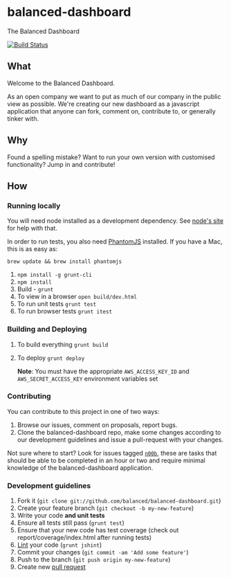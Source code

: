 balanced-dashboard
==================

The Balanced Dashboard

[![Build Status](https://travis-ci.org/balanced/balanced-dashboard.png)](https://travis-ci.org/balanced/balanced-dashboard)

## What

Welcome to the Balanced Dashboard.

As an open company we want to put as much of our company in the public view as
possible. We're creating our new dashboard as a javascript application that
anyone can fork, comment on, contribute to, or generally tinker with.

## Why

Found a spelling mistake? Want to run your own version with customised
functionality? Jump in and contribute!

## How

### Running locally

You will need node installed as a development dependency. See
[node's site](http://nodejs.org/) for help with that.

In order to run tests, you also need [PhantomJS](http://phantomjs.org/) 
installed. If you have a Mac, this is as easy as:

	brew update && brew install phantomjs

1. `npm install -g grunt-cli`
2. `npm install`
3. Build - `grunt`
4. To view in a browser `open build/dev.html`
5. To run unit tests `grunt test`
6. To run browser tests `grunt itest`

### Building and Deploying

1. To build everything `grunt build`
2. To deploy `grunt deploy`

    **Note**: You must have the appropriate `AWS_ACCESS_KEY_ID` and
        `AWS_SECRET_ACCESS_KEY` environment variables set

### Contributing

You can contribute to this project in one of two ways:

1. Browse our issues, comment on proposals, report bugs.
2. Clone the balanced-dashboard repo, make some changes according to our
   development guidelines and issue a pull-request with your changes.

Not sure where to start? Look for issues tagged [`n00b`](https://github.com/balanced/balanced-dashboard/issues?labels=n00b&state=open), these are tasks 
that should be able to be completed in an hour or two and require minimal
knowledge of the balanced-dashboard application.

### Development guidelines

1. Fork it (`git clone git://github.com/balanced/balanced-dashboard.git`)
2. Create your feature branch (`git checkout -b my-new-feature`)
3. Write your code **and unit tests**
4. Ensure all tests still pass (`grunt test`)
5. Ensure that your new code has test coverage (check out report/coverage/index.html after running tests)
6. [Lint](https://github.com/jshint/jshint/) your code (`grunt jshint`)
7. Commit your changes (`git commit -am 'Add some feature'`)
8. Push to the branch (`git push origin my-new-feature`)
9. Create new [pull request](https://help.github.com/articles/using-pull-requests)
